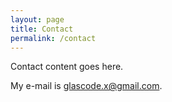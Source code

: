```yaml
---
layout: page
title: Contact
permalink: /contact
---
```


Contact content goes here.

My e-mail is [glascode.x@gmail.com](mailto:glascode.x@gmail.com).